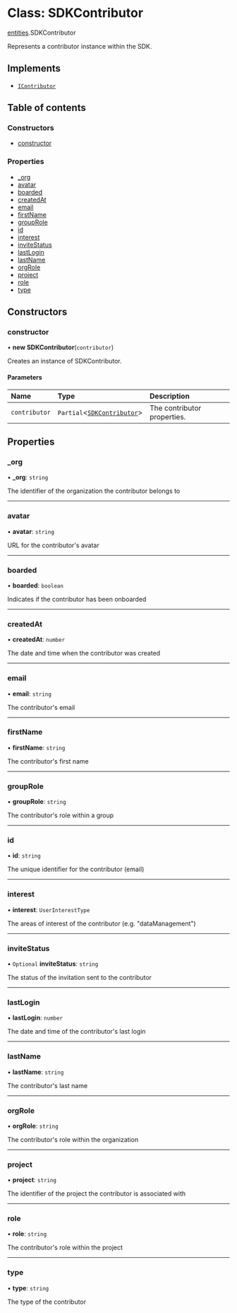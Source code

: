# Class: SDKContributor

[entities](./entities.md).SDKContributor

Represents a contributor instance within the SDK.

## Implements

- [`IContributor`](../interfaces/IContributor.md)

## Table of contents

### Constructors

- [constructor](SDKContributor.md#constructor)

### Properties

- [\_org](SDKContributor.md#_org)
- [avatar](SDKContributor.md#avatar)
- [boarded](SDKContributor.md#boarded)
- [createdAt](SDKContributor.md#createdat)
- [email](SDKContributor.md#email)
- [firstName](SDKContributor.md#firstname)
- [groupRole](SDKContributor.md#grouprole)
- [id](SDKContributor.md#id)
- [interest](SDKContributor.md#interest)
- [inviteStatus](SDKContributor.md#invitestatus)
- [lastLogin](SDKContributor.md#lastlogin)
- [lastName](SDKContributor.md#lastname)
- [orgRole](SDKContributor.md#orgrole)
- [project](SDKContributor.md#project)
- [role](SDKContributor.md#role)
- [type](SDKContributor.md#type)

## Constructors

### constructor

• **new SDKContributor**(`contributor`)

Creates an instance of SDKContributor.

#### Parameters

| Name | Type | Description |
| :------ | :------ | :------ |
| `contributor` | `Partial`<[`SDKContributor`](SDKContributor.md)> | The contributor properties. |

## Properties

### \_org

• **\_org**: `string`

The identifier of the organization the contributor belongs to

___

### avatar

• **avatar**: `string`

URL for the contributor's avatar

___

### boarded

• **boarded**: `boolean`

Indicates if the contributor has been onboarded

___

### createdAt

• **createdAt**: `number`

The date and time when the contributor was created

___

### email

• **email**: `string`

The contributor's email

___

### firstName

• **firstName**: `string`

The contributor's first name

___

### groupRole

• **groupRole**: `string`

The contributor's role within a group

___

### id

• **id**: `string`

The unique identifier for the contributor (email)

___

### interest

• **interest**: `UserInterestType`

The areas of interest of the contributor (e.g. "dataManagement")

___

### inviteStatus

• `Optional` **inviteStatus**: `string`

The status of the invitation sent to the contributor

___

### lastLogin

• **lastLogin**: `number`

The date and time of the contributor's last login

___

### lastName

• **lastName**: `string`

The contributor's last name

___

### orgRole

• **orgRole**: `string`

The contributor's role within the organization

___

### project

• **project**: `string`

The identifier of the project the contributor is associated with

___

### role

• **role**: `string`

The contributor's role within the project

___

### type

• **type**: `string`

The type of the contributor

